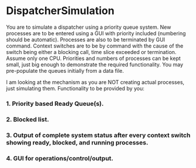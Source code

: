 # DispatcherSimulation
You are to simulate a dispatcher using a priority queue system.   New processes are to be entered using a GUI with priority included (numbering should be automatic). Processes are also to be terminated by GUI command. Context switches are to be by command with the cause of the switch being either a blocking call, time slice exceeded or termination. Assume only one CPU.  Priorities and numbers of processes can be kept small, just big enough to demonstrate the required functionality. You may pre-populate the queues initially from a data file. 

I am looking at the mechanism as you are NOT creating actual processes, just simulating them.  Functionality to be provided by you:

### 1. Priority based Ready Queue(s).  
### 2. Blocked list.  
### 3. Output of complete system status after every context switch showing ready, blocked, and running processes.  
### 4. GUI for operations/control/output.
